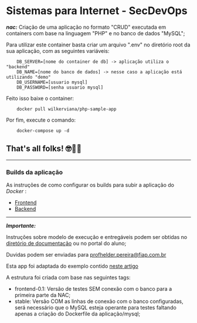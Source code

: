 # Sistemas para Internet - SecDevOps

***nac:*** Criação de uma aplicação no formato "CRUD" executada em containers com base na linguagem "PHP" e no banco de dados "MySQL";

Para utilizar este container basta criar um arquivo ".env" no diretório root da sua aplicação, com as seguintes variáveis:

````
    DB_SERVER=[nome do container de db] -> aplicação utiliza o "backend"
    DB_NAME=[nome do banco de dados] -> nesse caso a aplicação está utilizando "demo"
    DB_USERNAME=[usuario mysql]
    DB_PASSWORD=[senha usuario mysql]
````
Feito isso baixe o container:

````
    docker pull wilkerviana/php-sample-app
````

Por fim, execute o comando:
````
    docker-compose up -d
````

## That's all folks! 🤓🖖🏼

---
### Builds da aplicação
 As instruções de como configurar os builds para subir a aplicação do *Docker* :

 - [Frontend](https://github.com/wilkerviana/php-sample-app/blob/master/frontend/README.md)
 - [Backend](https://github.com/wilkerviana/php-sample-app/blob/master/backend/README.md)

---

***Importante:***

Instruções sobre modelo de execução e entregáveis podem ser obtidas no [diretório de documentação](https://github.com/fiapsecdevops/php-sample-app/tree/master/docs) ou no portal do aluno;

Duvidas podem ser enviadas para <profhelder.pereira@fiap.com.br>

Esta app foi adaptada do exemplo contido [neste artigo](https://www.tutorialrepublic.com/php-tutorial/php-mysql-crud-application.php)

A estrutura foi criada com base nas seguintes tags:

- frontend-0.1: Versão de testes SEM conexão com o banco para a primeira parte da NAC;
- stable:  Versão COM as linhas de conexão com o banco configuradas, será necessário que o MySQL esteja operante para testes faltando apenas a criação do Dockerfile da aplicação/mysql;
